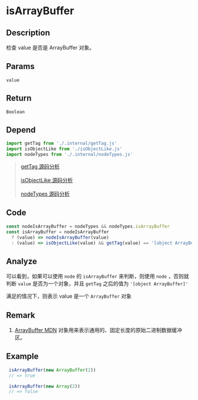 # isArrayBuffer

## Description
检查 value 是否是 ArrayBuffer 对象。

## Params
`value`

## Return
`Boolean`

## Depend
```js
import getTag from './.internal/getTag.js'
import isObjectLike from './isObjectLike.js'
import nodeTypes from './.internal/nodeTypes.js'
```
> [getTag 源码分析](../internal/getTag.md)
> <br/>
> <br/>
> [isObjectLike 源码分析](./isObjectLike.md)
> <br/>
> <br/>
> [nodeTypes 源码分析](../internal/nodeTypes.md)

## Code
```js
const nodeIsArrayBuffer = nodeTypes && nodeTypes.isArrayBuffer
const isArrayBuffer = nodeIsArrayBuffer
  ? (value) => nodeIsArrayBuffer(value)
  : (value) => isObjectLike(value) && getTag(value) == '[object ArrayBuffer]'
```
## Analyze
可以看到，如果可以使用 `node` 的 `isArrayBuffer` 来判断，则使用 `node` ，否则就判断 `value` 是否为一个对象，并且 `getTag` 之后的值为 `'[object ArrayBuffer]'`

满足的情况下，则表示 value 是一个 `ArrayBuffer` 对象

## Remark
1. [ArrayBuffer MDN](https://developer.mozilla.org/zh-CN/docs/Web/JavaScript/Reference/Global_Objects/ArrayBuffer) 对象用来表示通用的、固定长度的原始二进制数据缓冲区。

## Example
```js
 isArrayBuffer(new ArrayBuffer(2))
 // => true

 isArrayBuffer(new Array(2))
 // => false
```
